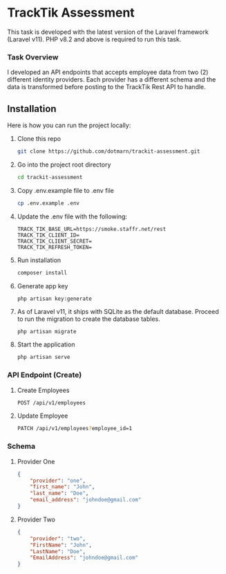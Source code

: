 # TrackTik Assessment
This task is developed with the latest version of the Laravel framework (Laravel v11). PHP v8.2 and above is required to run this task.

### Task Overview
I developed an API endpoints that accepts employee data from two (2) different identity providers. Each provider has a different schema and the data is transformed before posting to the TrackTik Rest API to handle.

## Installation
Here is how you can run the project locally:
1. Clone this repo
    ```sh
    git clone https://github.com/dotmarn/trackit-assessment.git
    ```
1. Go into the project root directory
    ```sh
    cd trackit-assessment
    ```
1. Copy .env.example file to .env file
    ```sh
    cp .env.example .env
    ```
1. Update the .env file with the following:
    ```dotenv
    TRACK_TIK_BASE_URL=https://smoke.staffr.net/rest
    TRACK_TIK_CLIENT_ID=
    TRACK_TIK_CLIENT_SECRET=
    TRACK_TIK_REFRESH_TOKEN=
    ```
1. Run installation
    ```sh
    composer install
    ```
1. Generate app key 
    ```sh
    php artisan key:generate
    ```
1. As of Laravel v11, it ships with SQLite as the default database. Proceed to run the migration to create the database tables.
    ```
    php artisan migrate
    ```
1. Start the application 
    ```sh
    php artisan serve
    ``` 
### API Endpoint (Create)
1. Create Employees
    ```sh
    POST /api/v1/employees
    ```
1. Update Employee
    ```sh
    PATCH /api/v1/employees?employee_id=1
    ```

### Schema
1. Provider One
    ```json
    {
        "provider": "one",
        "first_name": "John",
        "last_name": "Doe",
        "email_address": "johndoe@gmail.com"
    }
    ```
1. Provider Two
    ```json
    {
        "provider": "two",
        "FirstName": "John",
        "LastName": "Doe",
        "EmailAddress": "johndoe@gmail.com"
    }
    ```